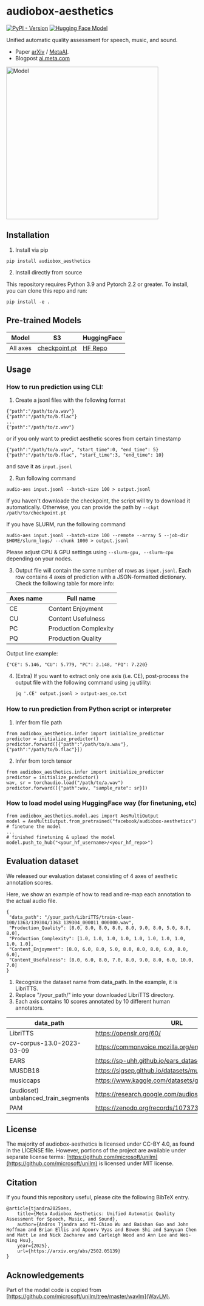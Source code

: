 # audiobox-aesthetics

[![PyPI - Version](https://img.shields.io/pypi/v/audiobox-aesthetics)](https://pypi.org/project/audiobox-aesthetics/) [![Hugging Face Model](https://img.shields.io/badge/%F0%9F%A4%97%20Hugging%20Face-Model-blue)](https://huggingface.co/facebook/audiobox-aesthetics)

Unified automatic quality assessment for speech, music, and sound.

* Paper [arXiv](https://arxiv.org/abs/2502.05139) / [MetaAI](https://ai.meta.com/research/publications/meta-audiobox-aesthetics-unified-automatic-quality-assessment-for-speech-music-and-sound/).
* Blogpost [ai.meta.com](https://ai.meta.com/blog/machine-intelligence-research-new-models/)

<img src="assets/aes_model.png" alt="Model" height="400px">

## Installation

1. Install via pip
 ```
 pip install audiobox_aesthetics
 ```

2. Install directly from source

 This repository requires Python 3.9 and Pytorch 2.2 or greater. To install, you can clone this repo and run:
 ```
 pip install -e .
 ```

## Pre-trained Models

Model | S3 | HuggingFace
|---|---|---|
All axes | [checkpoint.pt](https://dl.fbaipublicfiles.com/audiobox-aesthetics/checkpoint.pt) | [HF Repo](https://huggingface.co/facebook/audiobox-aesthetics)

## Usage

### How to run prediction using CLI:

1. Create a jsonl files with the following format
 ```
 {"path":"/path/to/a.wav"}
 {"path":"/path/to/b.flac"}
 ...
 {"path":"/path/to/z.wav"}
 ```
 or if you only want to predict aesthetic scores from certain timestamp
 ```
 {"path":"/path/to/a.wav", "start_time":0, "end_time": 5}
 {"path":"/path/to/b.flac", "start_time":3, "end_time": 10}
 ```
 and save it as `input.jsonl`

2. Run following command
 ```
 audio-aes input.jsonl --batch-size 100 > output.jsonl
 ```
 If you haven't downloade the checkpoint, the script will try to download it automatically. Otherwise, you can provide the path by `--ckpt /path/to/checkpoint.pt`

 If you have SLURM, run the following command
 ```
 audio-aes input.jsonl --batch-size 100 --remote --array 5 --job-dir $HOME/slurm_logs/ --chunk 1000 > output.jsonl
 ```
 Please adjust CPU & GPU settings using `--slurm-gpu, --slurm-cpu` depending on your nodes.


3. Output file will contain the same number of rows as `input.jsonl`. Each row contains 4 axes of prediction with a JSON-formatted dictionary. Check the following table for more info:
 
 Axes name | Full name
 |---|---|
 CE | Content Enjoyment
 CU | Content Usefulness
 PC | Production Complexity
 PQ | Production Quality
    
 Output line example:
 ```
 {"CE": 5.146, "CU": 5.779, "PC": 2.148, "PQ": 7.220}
 ```

4. (Extra) If you want to extract only one axis (i.e. CE), post-process the output file with the following command using `jq` utility: 
    
    ```jq '.CE' output.jsonl > output-aes_ce.txt```


### How to run prediction from Python script or interpreter

1. Infer from file path
```
from audiobox_aesthetics.infer import initialize_predictor
predictor = initialize_predictor()
predictor.forward([{"path":"/path/to/a.wav"}, {"path":"/path/to/b.flac"}])
```

2. Infer from torch tensor
```
from audiobox_aesthetics.infer import initialize_predictor
predictor = initialize_predictor()
wav, sr = torchaudio.load("/path/to/a.wav")
predictor.forward([{"path":wav, "sample_rate": sr}])
```
### How to load model using HuggingFace way (for finetuning, etc)

```
from audiobox_aesthetics.model.aes import AesMultiOutput
model = AesMultiOutput.from_pretrained("facebook/audiobox-aesthetics")
# finetune the model
...
# finished finetuning & upload the model
model.push_to_hub("<your_hf_username>/<your_hf_repo>")
```

## Evaluation dataset
We released our evaluation dataset consisting of 4 axes of aesthetic annotation scores. 

Here, we show an example of how to read and re-map each annotation to the actual audio file.
```
{
 "data_path": "/your_path/LibriTTS/train-clean-100/1363/139304/1363_139304_000011_000000.wav", 
 "Production_Quality": [8.0, 8.0, 8.0, 8.0, 8.0, 9.0, 8.0, 5.0, 8.0, 8.0], 
 "Production_Complexity": [1.0, 1.0, 1.0, 1.0, 1.0, 1.0, 1.0, 1.0, 1.0, 1.0], 
 "Content_Enjoyment": [8.0, 6.0, 8.0, 5.0, 8.0, 8.0, 8.0, 6.0, 8.0, 6.0], 
 "Content_Usefulness": [8.0, 6.0, 8.0, 7.0, 8.0, 9.0, 8.0, 6.0, 10.0, 7.0]
}
```
1. Recognize the dataset name from data_path. In the example, it is LibriTTS.
2. Replace "/your_path/" into your downloaded LibriTTS directory. 
3. Each axis contains 10 scores annotated by 10 different human annotators.

data_path | URL
|---|---|
LibriTTS |  https://openslr.org/60/
cv-corpus-13.0-2023-03-09 | https://commonvoice.mozilla.org/en/datasets
EARS | https://sp-uhh.github.io/ears_dataset/
MUSDB18 | https://sigsep.github.io/datasets/musdb.html
musiccaps | https://www.kaggle.com/datasets/googleai/musiccaps
(audioset) unbalanced_train_segments | https://research.google.com/audioset/dataset/index.html 
PAM | https://zenodo.org/records/10737388

## License
The majority of audiobox-aesthetics is licensed under CC-BY 4.0, as found in the LICENSE file.
However, portions of the project are available under separate license terms: [https://github.com/microsoft/unilm](https://github.com/microsoft/unilm) is licensed under MIT license.

## Citation
If you found this repository useful, please cite the following BibTeX entry.

```
@article{tjandra2025aes,
    title={Meta Audiobox Aesthetics: Unified Automatic Quality Assessment for Speech, Music, and Sound},
    author={Andros Tjandra and Yi-Chiao Wu and Baishan Guo and John Hoffman and Brian Ellis and Apoorv Vyas and Bowen Shi and Sanyuan Chen and Matt Le and Nick Zacharov and Carleigh Wood and Ann Lee and Wei-Ning Hsu},
    year={2025},
    url={https://arxiv.org/abs/2502.05139}
}
```

## Acknowledgements
Part of the model code is copied from [https://github.com/microsoft/unilm/tree/master/wavlm](WavLM).

